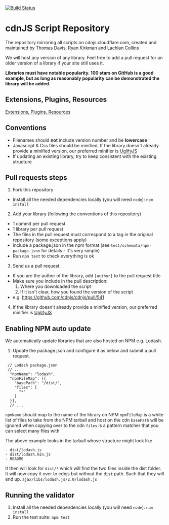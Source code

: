 <a href="http://travis-ci.org/cdnjs/cdnjs"><img src="https://secure.travis-ci.org/cdnjs/cdnjs.png" alt="Build Status" style="max-width:100%;"></a>

# cdnJS Script Repository

The repository mirroring all scripts on cdnjs.cloudflare.com, created and maintained by [Thomas Davis](https://twitter.com/neutralthoughts), [Ryan Kirkman](https://twitter.com/ryan_kirkman) and [Lachlan Collins](http://plus.google.com/116251728973496544370?prsrc=3)

We will host any version of any library. Feel free to add a pull request for an older version of a library if your site still uses it.

__Libraries must have notable popularity. 100 stars on GitHub is a good example, but as long as reasonably popularity can be demonstrated the library will be added.__
## Extensions, Plugins, Resources

[Extensions, Plugins, Resources](https://github.com/cdnjs/cdnjs/wiki/Extensions%2C-Plugins%2C-Resources)

## Conventions

* Filenames should **not** include version number and be **lowercase**
* Javascript & Css files should be minified, If the library doesn't already provide a minified version, our preferred minifier is [UglifyJS](http://marijnhaverbeke.nl/uglifyjs "UglifyJS")
* If updating an existing library, try to keep consistent with the existing structure

## Pull requests steps

1. Fork this repository
  * Install all the needed dependencies locally (you will need `node`): `npm install`
2. Add your library (following the conventions of this repository)
  * 1 commit per pull request
  * 1 library per pull request
  * The files in the pull request must correspond to a tag in the original repository (some exceptions apply)
  * include a package.json in the npm format (see `test/schemata/npm-package.json` for details - it's very simple)
  * Run `npm test` to check everything is ok
3. Send us a pull request.
  * If you are the author of the library, add `[author]` to the pull request title
  * Make sure you include in the pull description:
      1. Where you downloaded the script
      2. If it isn't clear, how you found the version of the script
  * e.g. https://github.com/cdnjs/cdnjs/pull/541
4. If the library doesn't already provide a minified version, our preferred minifier is [UglifyJS](http://marijnhaverbeke.nl/uglifyjs "UglifyJS")

## Enabling NPM auto update

We automatically update libraries that are also hosted on NPM e.g. Lodash.

1. Update the package.json and configure it as below and submit a pull request.

```
 // Lodash package.json
 // ...
  "npmName": "lodash",
  "npmFileMap": [{
    "basePath": "/dist/",
    "files": [
      "*"
    ]
  }],
  // ...
```

`npmName` should map to the name of the library on NPM
`npmFileMap` is a white list of files to take from the NPM tarball and host on the cdn
`basePath` will be ignored when copying over to the cdn
`files` is a pattern matcher that you can select many files with

The above example looks in the tarball whose structure might look like

```
- dist/lodash.js
- dist/lodash.min.js
- README
```

It then will look for `dist/*` which will find the two files inside the dist folder. It will now copy it over to cdnjs but without the `dist` path. Such that they will end up. `ajax/libs/lodash.js/2.0/lodash.js`

## Running the validator
1. Install all the needed dependencies locally (you will need `node`): `npm install`
2. Run the test suite: `npm test`
